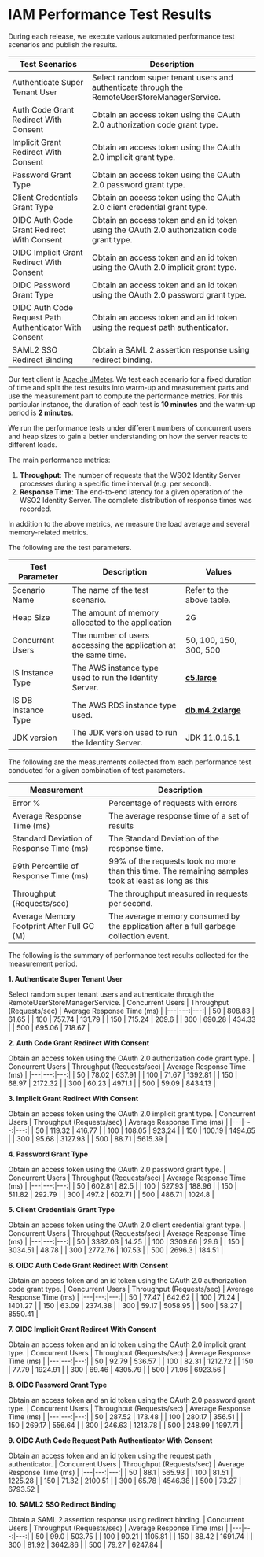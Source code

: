 # IAM Performance Test Results

During each release, we execute various automated performance test scenarios and publish the results.

| Test Scenarios | Description |
| --- | --- |
| Authenticate Super Tenant User | Select random super tenant users and authenticate through the RemoteUserStoreManagerService. |
| Auth Code Grant Redirect With Consent | Obtain an access token using the OAuth 2.0 authorization code grant type. |
| Implicit Grant Redirect With Consent | Obtain an access token using the OAuth 2.0 implicit grant type. |
| Password Grant Type | Obtain an access token using the OAuth 2.0 password grant type. |
| Client Credentials Grant Type | Obtain an access token using the OAuth 2.0 client credential grant type. |
| OIDC Auth Code Grant Redirect With Consent | Obtain an access token and an id token using the OAuth 2.0 authorization code grant type. |
| OIDC Implicit Grant Redirect With Consent | Obtain an access token and an id token using the OAuth 2.0 implicit grant type. |
| OIDC Password Grant Type | Obtain an access token and an id token using the OAuth 2.0 password grant type. |
| OIDC Auth Code Request Path Authenticator With Consent | Obtain an access token and an id token using the request path authenticator. |
| SAML2 SSO Redirect Binding | Obtain a SAML 2 assertion response using redirect binding. |

Our test client is [Apache JMeter](https://jmeter.apache.org/index.html). We test each scenario for a fixed duration of
time and split the test results into warm-up and measurement parts and use the measurement part to compute the
performance metrics. For this particular instance, the duration of each test is **10 minutes** and the warm-up period is **2 minutes**.

We run the performance tests under different numbers of concurrent users and heap sizes to gain a better understanding on how the server reacts to different loads.

The main performance metrics:

1. **Throughput**: The number of requests that the WSO2 Identity Server processes during a specific time interval (e.g. per second).
2. **Response Time**: The end-to-end latency for a given operation of the WSO2 Identity Server. The complete distribution of response times was recorded.

In addition to the above metrics, we measure the load average and several memory-related metrics.

The following are the test parameters.

| Test Parameter | Description | Values |
| --- | --- | --- |
| Scenario Name | The name of the test scenario. | Refer to the above table. |
| Heap Size | The amount of memory allocated to the application | 2G |
| Concurrent Users | The number of users accessing the application at the same time. | 50, 100, 150, 300, 500 |
| IS Instance Type | The AWS instance type used to run the Identity Server. | [**c5.large**](https://aws.amazon.com/ec2/instance-types/) |
| IS DB Instance Type | The AWS RDS instance type used. | [**db.m4.2xlarge**](https://aws.amazon.com/rds/instance-types/) |
| JDK version | The JDK version used to run the Identity Server. | JDK 11.0.15.1 |

The following are the measurements collected from each performance test conducted for a given combination of
test parameters.

| Measurement | Description |
| --- | --- |
| Error % | Percentage of requests with errors |
| Average Response Time (ms) | The average response time of a set of results |
| Standard Deviation of Response Time (ms) | The Standard Deviation of the response time. |
| 99th Percentile of Response Time (ms) | 99% of the requests took no more than this time. The remaining samples took at least as long as this |
| Throughput (Requests/sec) | The throughput measured in requests per second. |
| Average Memory Footprint After Full GC (M) | The average memory consumed by the application after a full garbage collection event. |

The following is the summary of performance test results collected for the measurement period.



**1. Authenticate Super Tenant User**

Select random super tenant users and authenticate through the RemoteUserStoreManagerService.
|  Concurrent Users | Throughput (Requests/sec) | Average Response Time (ms) |
|---|---:|---:|
|  50 | 808.83 | 61.65 |
|  100 | 757.74 | 131.79 |
|  150 | 715.24 | 209.6 |
|  300 | 690.28 | 434.33 |
|  500 | 695.06 | 718.67 |

**2. Auth Code Grant Redirect With Consent**

Obtain an access token using the OAuth 2.0 authorization code grant type.
|  Concurrent Users | Throughput (Requests/sec) | Average Response Time (ms) |
|---|---:|---:|
|  50 | 78.02 | 637.91 |
|  100 | 71.67 | 1392.81 |
|  150 | 68.97 | 2172.32 |
|  300 | 60.23 | 4971.1 |
|  500 | 59.09 | 8434.13 |

**3. Implicit Grant Redirect With Consent**

Obtain an access token using the OAuth 2.0 implicit grant type.
|  Concurrent Users | Throughput (Requests/sec) | Average Response Time (ms) |
|---|---:|---:|
|  50 | 119.32 | 416.77 |
|  100 | 108.05 | 923.24 |
|  150 | 100.19 | 1494.65 |
|  300 | 95.68 | 3127.93 |
|  500 | 88.71 | 5615.39 |

**4. Password Grant Type**

Obtain an access token using the OAuth 2.0 password grant type.
|  Concurrent Users | Throughput (Requests/sec) | Average Response Time (ms) |
|---|---:|---:|
|  50 | 602.81 | 82.5 |
|  100 | 527.93 | 188.96 |
|  150 | 511.82 | 292.79 |
|  300 | 497.2 | 602.71 |
|  500 | 486.71 | 1024.8 |

**5. Client Credentials Grant Type**

Obtain an access token using the OAuth 2.0 client credential grant type.
|  Concurrent Users | Throughput (Requests/sec) | Average Response Time (ms) |
|---|---:|---:|
|  50 | 3382.03 | 14.25 |
|  100 | 3309.66 | 29.6 |
|  150 | 3034.51 | 48.78 |
|  300 | 2772.76 | 107.53 |
|  500 | 2696.3 | 184.51 |

**6. OIDC Auth Code Grant Redirect With Consent**

Obtain an access token and an id token using the OAuth 2.0 authorization code grant type.
|  Concurrent Users | Throughput (Requests/sec) | Average Response Time (ms) |
|---|---:|---:|
|  50 | 77.47 | 642.62 |
|  100 | 71.24 | 1401.27 |
|  150 | 63.09 | 2374.38 |
|  300 | 59.17 | 5058.95 |
|  500 | 58.27 | 8550.41 |

**7. OIDC Implicit Grant Redirect With Consent**

Obtain an access token and an id token using the OAuth 2.0 implicit grant type.
|  Concurrent Users | Throughput (Requests/sec) | Average Response Time (ms) |
|---|---:|---:|
|  50 | 92.79 | 536.57 |
|  100 | 82.31 | 1212.72 |
|  150 | 77.79 | 1924.91 |
|  300 | 69.46 | 4305.79 |
|  500 | 71.96 | 6923.56 |

**8. OIDC Password Grant Type**

Obtain an access token and an id token using the OAuth 2.0 password grant type.
|  Concurrent Users | Throughput (Requests/sec) | Average Response Time (ms) |
|---|---:|---:|
|  50 | 287.52 | 173.48 |
|  100 | 280.17 | 356.51 |
|  150 | 269.17 | 556.64 |
|  300 | 246.63 | 1213.78 |
|  500 | 248.99 | 1997.71 |

**9. OIDC Auth Code Request Path Authenticator With Consent**

Obtain an access token and an id token using the request path authenticator.
|  Concurrent Users | Throughput (Requests/sec) | Average Response Time (ms) |
|---|---:|---:|
|  50 | 88.1 | 565.93 |
|  100 | 81.51 | 1225.28 |
|  150 | 71.32 | 2100.51 |
|  300 | 65.78 | 4546.38 |
|  500 | 73.27 | 6793.52 |

**10. SAML2 SSO Redirect Binding**

Obtain a SAML 2 assertion response using redirect binding.
|  Concurrent Users | Throughput (Requests/sec) | Average Response Time (ms) |
|---|---:|---:|
|  50 | 99.0 | 503.75 |
|  100 | 90.21 | 1105.81 |
|  150 | 88.42 | 1691.74 |
|  300 | 81.92 | 3642.86 |
|  500 | 79.27 | 6247.84 |
